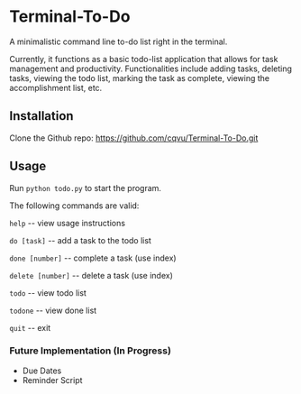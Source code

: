# Terminal-To-Do
A minimalistic command line to-do list right in the terminal.

Currently, it functions as a basic todo-list application that allows for task management and productivity.
Functionalities include adding tasks, deleting tasks, viewing the todo list, marking the task as complete, viewing the accomplishment list, etc.

## Installation
Clone the Github repo: https://github.com/cqvu/Terminal-To-Do.git

## Usage
Run `python todo.py` to start the program.

The following commands are valid:

`help` -- view usage instructions

`do [task]` -- add a task to the todo list

`done [number]` -- complete a task (use index)

`delete [number]` -- delete a task (use index)

`todo` -- view todo list

`todone` -- view done list

`quit` -- exit

### Future Implementation (In Progress)
-  Due Dates
-  Reminder Script
